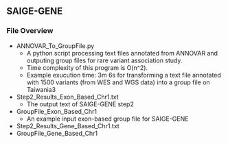 ## SAIGE-GENE

### File Overview
- ANNOVAR_To_GroupFile.py
  * A python script processing text files annotated from ANNOVAR and outputing group files for rare variant association study.
  * Time complexity of this program is O(n^2).
  * Example exucution time: 3m 6s for transforming a text file annotated with 1500 variants (from WES and WGS data) into a group file on Taiwania3
- Step2_Results_Exon_Based_Chr1.txt
  * The output text of SAIGE-GENE step2
- GroupFile_Exon_Based_Chr1
  * An example input exon-based group file for SAIGE-GENE
- Step2_Results_Gene_Based_Chr1.txt
- GroupFile_Gene_Based_Chr1

